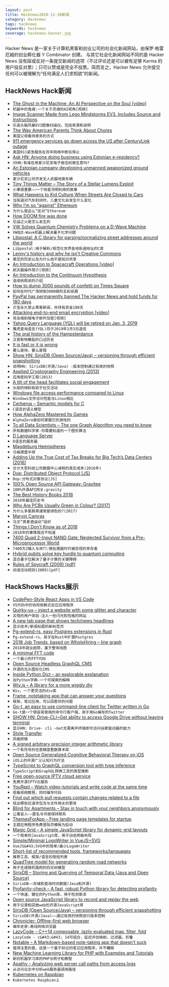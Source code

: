 ```yaml
---
layout: post
title: Hacknews2018-12-30新闻
category: Hacknews
tags: hacknews
keywords: hacknews
coverage: hacknews-banner.jpg
---
```


Hacker News 是一家关于计算机黑客和创业公司的社会化新闻网站，由保罗·格雷厄姆的创业孵化器 Y Combinator 创建。
与其它社会化新闻网站不同的是 Hacker News 没有踩或反对一条提交新闻的选项（不过评论还是可以被有足够 Karma 的用户投反对票）；只可以赞或是完全不投票。简而言之，Hacker News 允许提交任何可以被理解为“任何满足人们求知欲”的新闻。

## HackNews Hack新闻


- [The Ghost in the Machine: An AI Perspective on the Soul [video]](https://media.ccc.de/v/35c3-10030-the_ghost_in_the_machine)
- `机器中的鬼魂:一个关于灵魂的AI视角[视频]`
- [Image Scanner Made from Lego Mindstorms EV3. Includes Source and Instructions](https://github.com/javiercordero/LEGO-EV3-Image-Scanner)
- `乐高头脑风暴EV3图像扫描仪。包括来源和说明`
- [The Way American Parents Think About Chores](https://www.theatlantic.com/family/archive/2018/12/allowance-kids-chores-help/578848/)
- `美国父母看待家务的方式`
- [911 emergency services go down across the US after CenturyLink outage](https://techcrunch.com/2018/12/28/911-service-outage-centurylink/)
- `美国911紧急服务在百年网络中断后停止`
- [Ask HN: Anyone doing business using Estonian e-residency?](item?id=18785112)
- `问HN:有谁在用爱沙尼亚电子居住权做生意吗?`
- [An Estonian company developing unmanned weaponized ground vehicles](https://milremrobotics.com/)
- `爱沙尼亚公司开发无人武器地面车辆`
- [Tiny Things Matter – The Story of a Stellar Lumens Exploit](https://medium.com/@orbit.lens/tiny-things-matter-or-detective-novel-featuring-stellar-dex-1f11e52c01d3)
- `小事很重要——一个恒星流明利用的故事`
- [What Happens to Kid Culture When Streets Are Closed to Cars](https://www.citylab.com/design/2018/11/car-free-pedestrianization-made-pontevedra-spain-kid-friendly/576268/)
- `当街道对汽车封闭时，儿童文化会发生什么变化`
- [Why I’m so “against” Ethereum](https://threadreaderapp.com/thread/1078682801954799617.html)
- `为什么我这么“反对”Ethereum`
- [How DOOM fire was done](http://fabiensanglard.net/doom_fire_psx/)
- `厄运之火是怎么发生的`
- [VW Solves Quantum Chemistry Problems on a D-Wave Machine](https://spectrum.ieee.org/tech-talk/computing/hardware/vw-tackles-chemistry-problems-with-a-dwave-quantum-computer)
- `VW在D-Wave机器上解决量子化学问题`
- [Libpostal: A C library for parsing/normalizing street addresses around the world](https://github.com/openvenues/libpostal)
- `Libpostal:用于解析/规范化世界各地街道地址的C库`
- [Lenny&#39;s history and why he isn&#39;t Creative Commons](https://www.reddit.com/r/itslenny/comments/5lcfwq/lennys_history_why_he_isnt_creative_commons/)
- `莱尼的历史以及为什么他不是知识共享`
- [An Introduction to Spacecraft Operations [video]](https://media.ccc.de/v/35c3-9923-space_ops_101)
- `航天器操作简介[视频]`
- [An Introduction to the Continuum Hypothesis](https://medium.com/cantors-paradise/the-nature-of-infinity-and-beyond-a05c146df02c)
- `连续统假说的介绍`
- [How to dump 3000 pounds of confetti on Times Square](https://www.nytimes.com/2018/12/28/nyregion/how-to-dump-3000-pounds-of-confetti-on-times-square.html)
- `如何在时代广场倾倒3000磅的五彩纸屑`
- [PayPal has permanently banned The Hacker News and hold funds for 180 days](https://twitter.com/TheHackersNews/status/1078907851995860992)
- `贝宝永久禁止黑客新闻，并持有资金180天`
- [Attacking end-to-end email encryption [video]](https://media.ccc.de/v/35c3-9463-attacking_end-to-end_email_encryption)
- `攻击端到端电子邮件加密[视频]`
- [Yahoo Query Language (YQL) will be retired on Jan. 3, 2019](https://developer.yahoo.com/yql/)
- `雅虎查询语言(YQL)将于2019年1月3日退役`
- [The oral history of the Hampsterdance](https://www.cbc.ca/arts/the-oral-history-of-the-hampsterdance-the-twisted-true-story-of-one-of-the-world-s-first-memes-1.4958325)
- `汉普斯特舞蹈的口述历史`
- [It is fast or it is wrong](http://tonsky.me/blog/slow-wrong/)
- `要么是快，要么是错`
- [Show HN: SirixDB (Open Source/Java) – versioning through efficient snapshotting](item?id=18779260)
- `说明HN: SirixDB(开源/Java) -版本控制通过有效的快照`
- [Applied Cryptography Engineering (2013)](https://sockpuppet.org/blog/2013/07/22/applied-practical-cryptography/)
- `应用密码学工程(2013)`
- [A tilt of the head facilitates social engagement](https://medicalxpress.com/news/2018-12-tilt-social-engagement.html)
- `头部的倾斜有助于社交活动`
- [Windows file access performance compared to Linux](https://github.com/Microsoft/WSL/issues/873#issuecomment-425272829)
- `Windows文件访问性能与Linux相比`
- [Cerberus – Semantic models for C](https://www.cl.cam.ac.uk/~pes20/cerberus/)
- `C语言的语义模型`
- [How AlphaZero Mastered Its Games](https://www.newyorker.com/science/elements/how-the-artificial-intelligence-program-alphazero-mastered-its-games)
- `AlphaZero是如何掌握它的游戏的`
- [To all Data Scientists – The one Graph Algorithm you need to know](https://mlwhiz.com/blog/2018/12/07/connected_components/)
- `所有数据科学家-你需要知道的一个图形算法`
- [D Language Server](https://marketplace.visualstudio.com/items?itemName=LaurentTreguier.vscode-dls)
- `D语言的服务器`
- [Magdeburg Hemispheres](https://en.wikipedia.org/wiki/Magdeburg_hemispheres)
- `马格德堡半球`
- [Adding Up the True Cost of Tax Breaks for Big Tech’s Data Centers (2016)](https://nextcity.org/daily/entry/report-tech-data-center-subsidies)
- `合计大型科技公司数据中心减税的真实成本(2016年)`
- [Dop: Distributed Object Protocol [JS]](https://distributedobjectprotocol.org/)
- `Dop:分布式对象协议[JS]`
- [100% Open Source API Gateway: Gravitee](https://gravitee.io)
- `100%开源API网关:gravity`
- [The Best History Books 2018](https://www.historytoday.com/history-today/best-history-books-2018)
- `2018年最佳历史书`
- [Why Are PCBs Usually Green in Colour? (2017)](http://www.seeedstudio.com/blog/2017/07/23/why-are-printed-circuit-boards-are-usually-green-in-colour/)
- `为什么多氯联苯通常是绿色的?(2017)`
- [Marvin Camras](https://en.wikipedia.org/wiki/Marvin_Camras)
- `马文“真麦酒运动”组织`
- [Things I Don’t Know as of 2018](https://overreacted.io/things-i-dont-know-as-of-2018/)
- `2018年的事情我还不知道`
- [7400 Quad 2-Input NAND Gate: Neglected Survivor from a Pre-Microprocessor World](https://hackaday.com/2018/12/28/the-7400-quad-2-input-nand-gate-a-neglected-survivor-from-a-pre-microprocessor-world/)
- `7400方2输入与非门:微处理器时代被忽视的幸存者`
- [Hybrid qubits solve key hurdle to quantum computing](https://phys.org/news/2018-12-hybrid-qubits-key-hurdle-quantum.html)
- `混合量子位解决了量子计算的关键障碍`
- [Rules of Spycraft (2009) [pdf]](http://www.oss.net/dynamaster/file_archive/100102/0a947a77d762061cc87ec541c2d2dcc7/2010-01-02%20Dulles%20on%20Tradecraft%20via%20Srodes.pdf)
- `间谍活动规则(2009)[pdf]`


## HackShows Hacks展示

- [ CodePen-Style React Apps in VS Code](https://github.com/franz101/react-boiler-plate)
- `VS代码中的协同依赖式反应应用程序`
- [ Quirky-ux – inject a website with some glitter and character](http://dsalaj.com/quirky-ux/)
- `古怪的用户体验-注入一些闪光和性格的网站`
- [ A new tab page that shows tech/news headlines](https://www.ctrltab.io)
- `显示技术/新闻标题的新标签页`
- [ Pg-extend-rs, easy Postgres extensions in Rust](https://bluejekyll.github.io/blog/rust/2018/12/27/announcing-pg-extend.html)
- `Pg-extend-rs，易于在Rust中扩展Postgres`
- [ 2018 Job Trends, based on WhoIsHiring – line graph](https://juansierra.github.io/scrapenstat/)
- `2018年就业趋势，基于整体线图`
- [ A minimal FFT code](http://lambdaway.free.fr/lambdaspeech/?view=zorg)
- `一个最小的FFT代码`
- [ Open Source Headless GraphQL CMS](https://github.com/birkir/prime)
- `开源的无头图形化CMS`
- [ Inside Python Dict – an explorable explanation](https://just-taking-a-ride.com/inside_python_dict/)
- `在Python字典-一个可探索的解释`
- [ Wiv.js – A library for a more wiggly div](https://jjkaufman.github.io/wiv.js/)
- `Wiv。一个更灵活的div库`
- [ Frame, notetaking app that can answer your questions](https://github.com/jddunn/frame)
- `框架，笔记应用，可以回答你的问题`
- [ Go-t, an easy to use command-line client for Twitter written in Go](https://github.com/cbrgm/go-t)
- `Go-t是一个很容易使用的命令行客户端，用于用Go编写的Twitter`
- [SHOW HN: Drive-CLI~Get ability to access Google Drive without leaving terminal](https://github.com/nurdtechie98/drive-cli)
- `显示HN: Drive- cli ~Get无需离开终端即可访问谷歌驱动器的能力`
- [ Style Transfer](https://github.com/gsurma/style_transfer)
- `风格转移`
- [ A signed arbitrary precision integer arithmetic library](https://github.com/Sayan98/infinity)
- `一个有符号的任意精度整数算术库`
- [ Open Source Generalized Cognitive Behavioral Therapy on iOS](https://getquirk.app/)
- `iOS上的开源广义认知行为疗法`
- [ TypeScript to GraphQL conversion tool with type inference](https://github.com/acro5piano/typed-graphqlify)
- `TypeScript到GraphQL转换工具的类型推断`
- [ Free open-source IPTV cloud service](https://github.com/fastogt/iptv)
- `免费开源IPTV云服务`
- [ YouRepl – Watch video-tutorials and write code at the same time](https://yourepl.tumblr.com/post/180936303347/announcing-yourepl)
- `观看视频教程，同时编写代码`
- [ Find out which pull requests contain changes related to a file](https://github.com/dzhavat/potential-changes-for-github)
- `找出哪些拉请求包含与文件相关的更改`
- [ Blind for Apartments – Stay in touch with your neighbors anonymously](http://www.supneighbors.com/)
- `公寓盲人——匿名与邻居保持联系`
- [ ThemesForApp – Free landing page templates for startup](https://themesfor.app/?ref=HN)
- `主题应用程序免费登陆页模板为启动`
- [ Magic Grid – A simple JavaScript library for dynamic grid layouts](https://github.com/e-oj/Magic-Grid)
- `一个简单的JavaScript库，用于动态网格布局`
- [ Simple/Minimal LogoWriter in VueJS&#43;SVG](https://github.com/charlesdaniel/vue-logowriter)
- `VueJS&#43;SVG中的简单/最小LogoWriter`
- [ Short-list of recommended tools, frameworks/languages](https://github.com/karmakaze/lang-tools)
- `推荐工具、框架/语言的简短列表`
- [ QuadTree model for generating random road networks](https://github.com/arun1729/road-network)
- `用于生成随机路网的四叉树模型`
- [ SirixDB – Storing and Querying of Temporal Data (Java and Open Source)](https://news.ycombinator.com/item?id=18768749)
- `SirixDB——存储和查询时间数据(Java和开源)`
- [ Profanity-check – A fast, robust Python library for detecting profanity](https://github.com/vzhou842/profanity-check)
- `一个快速、健壮的Python库，用于检测亵渎`
- [ Open source JavaScript library to record and replay the web](https://www.rrweb.io/)
- `用于记录和回放web的开源JavaScript库`
- [ SirixDB (Open Source/Java) – versioning through efficient snapshotting](https://news.ycombinator.com/item?id=18779260)
- `SirixDB(开源/Java)——通过有效的快照进行版本控制`
- [ Chronicler: Offline-first web browser](https://github.com/CGamesPlay/chronicler)
- `编年史家:离线网络浏览器`
- [ LazyCode – C&#43;&#43;14 composable, lazily evaluated map, filter, fold](https://github.com/SaadAttieh/lazyCode)
- `LazyCode - c&#43;&#43; 14可组合，延迟评估映射，过滤器，折叠`
- [ Notable – A Markdown-based note-taking app that doesn&#39;t suck](https://github.com/fabiospampinato/notable)
- `值得注意的是，这是一个基于标记的笔记应用程序，并不糟糕`
- [ New Machine Learning Library for PHP with Examples and Tutorials](https://github.com/RubixML/RubixML)
- `新的机器学习库的PHP与例子和教程`
- [ Apathy – Analyzing web server call paths from access logs](https://github.com/tkriik/apathy)
- `从访问日志中分析web服务器调用路径`
- [ Kubernetes on Raspbian](https://github.com/alexellis/k8s-on-raspbian)
- `Kubernetes Raspbian上`


